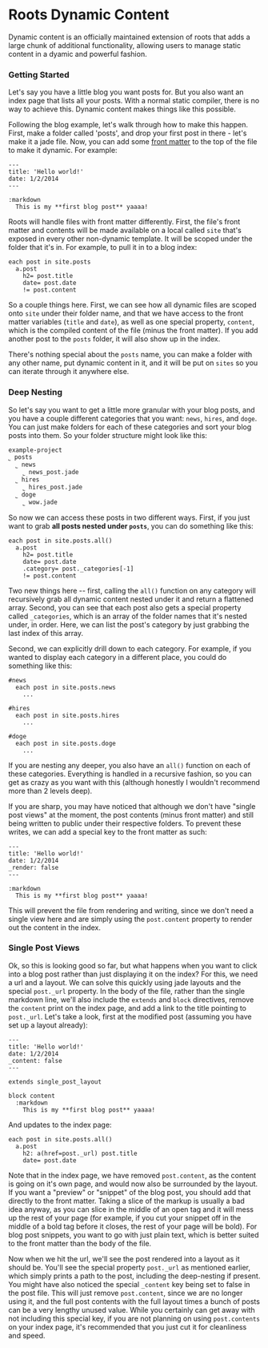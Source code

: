 Roots Dynamic Content
=====================

Dynamic content is an officially maintained extension of roots that adds a large chunk of additional functionality, allowing users to manage static content in a dyamic and powerful fashion.

### Getting Started

Let's say you have a little blog you want posts for. But you also want an index page that lists all your posts. With a normal static compiler, there is no way to achieve this. Dynamic content makes things like this possible.

Following the blog example, let's walk through how to make this happen. First, make a folder called 'posts', and drop your first post in there - let's make it a jade file. Now, you can add some [front matter](#) to the top of the file to make it dynamic. For example:

```jade
---
title: 'Hello world!'
date: 1/2/2014
---

:markdown
  This is my **first blog post** yaaaa!
```

Roots will handle files with front matter differently. First, the file's front matter and contents will be made available on a local called `site` that's exposed in every other non-dynamic template. It will be scoped under the folder that it's in. For example, to pull it in to a blog index:

```jade
each post in site.posts
  a.post
    h2= post.title
    date= post.date
    != post.content
```

So a couple things here. First, we can see how all dynamic files are scoped onto `site` under their folder name, and that we have access to the front matter variables (`title` and `date`), as well as one special property, `content`, which is the compiled content of the file (minus the front matter). If you add another post to the `posts` folder, it will also show up in the index.

There's nothing special about the `posts` name, you can make a folder with any other name, put dynamic content in it, and it will be put on `sites` so you can iterate through it anywhere else.

### Deep Nesting

So let's say you want to get a little more granular with your blog posts, and you have a couple different categories that you want: `news`, `hires`, and `doge`. You can just make folders for each of these categories and sort your blog posts into them. So your folder structure might look like this:

```
example-project
˾ posts
  ˾ news
    ˾ news_post.jade
  ˾ hires
    ˾ hires_post.jade
  ˾ doge
    ˾ wow.jade
```

So now we can access these posts in two different ways. First, if you just want to grab **all posts nested under `posts`**, you can do something like this:

```jade
each post in site.posts.all()
  a.post
    h2= post.title
    date= post.date
    .category= post._categories[-1]
    != post.content
```

Two new things here -- first, calling the `all()` function on any category will recursively grab all dynamic content nested under it and return a flattened array. Second, you can see that each post also gets a special property called `_categories`, which is an array of the folder names that it's nested under, in order. Here, we can list the post's category by just grabbing the last index of this array.

Second, we can explicitly drill down to each category. For example, if you wanted to display each category in a different place, you could do something like this:

```jade
#news
  each post in site.posts.news
    ...

#hires
  each post in site.posts.hires
    ...

#doge
  each post in site.posts.doge
    ...
```

If you are nesting any deeper, you also have an `all()` function on each of these categories. Everything is handled in a recursive fashion, so you can get as crazy as you want with this (although honestly I wouldn't recommend more than 2 levels deep).

If you are sharp, you may have noticed that although we don't have "single post views" at the moment, the post contents (minus front matter) and still being written to public under their respective folders. To prevent these writes, we can add a special key to the front matter as such:

```jade
---
title: 'Hello world!'
date: 1/2/2014
_render: false
---

:markdown
  This is my **first blog post** yaaaa!
```

This will prevent the file from rendering and writing, since we don't need a single view here and are simply using the `post.content` property to render out the content in the index.

### Single Post Views

Ok, so this is looking good so far, but what happens when you want to click into a blog post rather than just displaying it on the index? For this, we need a url and a layout. We can solve this quickly using jade layouts and the special `post._url` property. In the body of the file, rather than the single markdown line, we'll also include the `extends` and `block` directives, remove the `content` print on the index page, and add a link to the title pointing to `post._url`. Let's take a look, first at the modified post (assuming you have set up a layout already):

```jade
---
title: 'Hello world!'
date: 1/2/2014
_content: false
---

extends single_post_layout

block content
  :markdown
    This is my **first blog post** yaaaa!
```

And updates to the index page:

```jade
each post in site.posts.all()
  a.post
    h2: a(href=post._url) post.title
    date= post.date
```

Note that in the index page, we have removed `post.content`, as the content is going on it's own page, and would now also be surrounded by the layout. If you want a "preview" or "snippet" of the blog post, you should add that directly to the front matter. Taking a slice of the markup is usually a bad idea anyway, as you can slice in the middle of an open tag and it will mess up the rest of your page (for example, if you cut your snippet off in the middle of a bold tag before it closes, the rest of your page will be bold). For blog post snippets, you want to go with just plain text, which is better suited to the front matter than the body of the file.

Now when we hit the url, we'll see the post rendered into a layout as it should be. You'll see the special property `post._url` as mentioned earlier, which simply prints a path to the post, including the deep-nesting if present. You might have also noticed the special `_content` key being set to false in the post file. This will just remove `post.content`, since we are no longer using it, and the full post contents with the full layout times a bunch of posts can be a very lengthy unused value. While you certainly can get away with not including this special key, if you are not planning on using `post.contents` on your index page, it's recommended that you just cut it for cleanliness and speed.
